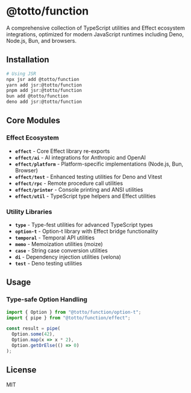 # @totto/function

A comprehensive collection of TypeScript utilities and Effect ecosystem integrations, optimized for modern JavaScript runtimes including Deno, Node.js, Bun, and browsers.

## Installation

```bash
# Using JSR
npx jsr add @totto/function
yarn add jsr:@totto/function
pnpm add jsr:@totto/function
bun add @totto/function
deno add jsr:@totto/function
```

## Core Modules

### Effect Ecosystem
- **`effect`** - Core Effect library re-exports
- **`effect/ai`** - AI integrations for Anthropic and OpenAI
- **`effect/platform`** - Platform-specific implementations (Node.js, Bun, Browser)
- **`effect/test`** - Enhanced testing utilities for Deno and Vitest
- **`effect/rpc`** - Remote procedure call utilities
- **`effect/printer`** - Console printing and ANSI utilities
- **`effect/util`** - TypeScript type helpers and Effect utilities

### Utility Libraries
- **`type`** - Type-fest utilities for advanced TypeScript types
- **`option-t`** - Option-t library with Effect bridge functionality
- **`temporal`** - Temporal API utilities
- **`memo`** - Memoization utilities (moize)
- **`case`** - String case conversion utilities
- **`di`** - Dependency injection utilities (velona)
- **`test`** - Deno testing utilities

## Usage

### Type-safe Option Handling

```typescript
import { Option } from "@totto/function/option-t";
import { pipe } from "@totto/function/effect";

const result = pipe(
  Option.some(42),
  Option.map(x => x * 2),
  Option.getOrElse(() => 0)
);
```

## License

MIT
